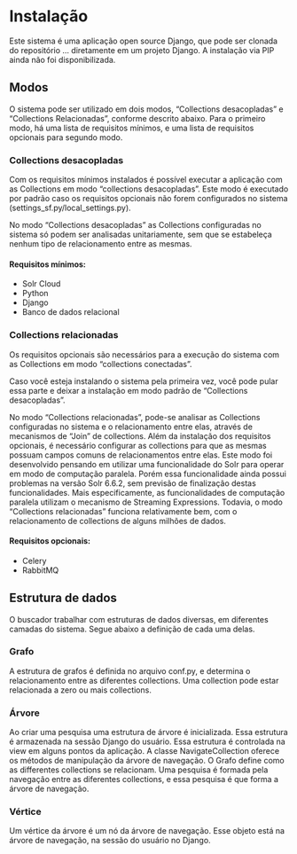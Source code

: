 

# Instalação
Este sistema é uma aplicação open source Django, que pode ser clonada do repositório … diretamente em um projeto Django.
A instalação via PIP ainda não foi disponibilizada.

## Modos
O sistema pode ser utilizado em dois modos, “Collections desacopladas” e “Collections Relacionadas”, conforme descrito abaixo. Para o primeiro modo, há uma lista de requisitos mínimos, e uma lista de requisitos opcionais para segundo modo.

### Collections desacopladas
Com os requisitos mínimos instalados é possível executar a aplicação com as Collections em modo “collections desacopladas”.
Este modo é executado por padrão caso os requisitos opcionais não forem configurados no sistema (settings_sf.py/local_settings.py).

No modo “Collections desacopladas” as Collections configuradas no sistema só podem ser analisadas unitariamente, sem que se estabeleça nenhum tipo de relacionamento entre as mesmas.
#### Requisitos mínimos:
* Solr Cloud
* Python
* Django
* Banco de dados relacional


### Collections relacionadas
Os requisitos opcionais são necessários para a execução do sistema com as Collections em modo “collections conectadas”.

Caso você esteja instalando o sistema pela primeira vez, você pode pular essa parte e deixar a instalação em modo padrão de “Collections desacopladas”.

No modo “Collections relacionadas”, pode-se analisar as Collections configuradas no sistema e o relacionamento entre elas, através de mecanismos de “Join” de collections. Além da instalação dos requisitos opcionais, é necessário configurar as collections para que as mesmas possuam campos comuns de relacionamentos entre elas.
Este modo foi desenvolvido pensando em utilizar uma funcionalidade do Solr para operar em modo de computação paralela. Porém essa funcionalidade ainda possui problemas na versão Solr 6.6.2, sem previsão de finalização destas funcionalidades.
Mais especificamente, as funcionalidades de computação paralela utilizam o mecanismo de Streaming Expressions.
Todavia, o modo “Collections relacionadas” funciona relativamente bem, com o relacionamento de collections de alguns milhões de dados.

#### Requisitos opcionais:
* Celery
* RabbitMQ

## Estrutura de dados
O buscador trabalhar com estruturas de dados diversas, em diferentes camadas do sistema.
Segue abaixo a definição de cada uma delas.
### Grafo
A estrutura de grafos é definida no arquivo conf.py, e determina o relacionamento entre as  diferentes collections. Uma collection pode estar relacionada a zero ou mais collections.
### Árvore
Ao criar uma pesquisa uma estrutura de árvore é inicializada. Essa estrutura é armazenada na sessão Django do usuário.
Essa estrutura é controlada na view em alguns pontos da aplicação.
A classe NavigateCollection oferece os métodos de manipulação da árvore de navegação.
O Grafo define como as differentes collections se relacionam.
Uma pesquisa é formada pela navegação entre as diferentes collections, e essa pesquisa é que forma a árvore de navegação.
### Vértice
Um vértice da árvore é um nó da árvore de navegação. Esse objeto está na árvore de navegação, na sessão do usuário no Django.

